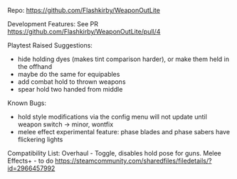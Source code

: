 ﻿Repo: https://github.com/Flashkirby/WeaponOutLite

Development Features:
See PR https://github.com/Flashkirby/WeaponOutLite/pull/4

Playtest Raised Suggestions:

- hide holding dyes (makes tint comparison harder), or make them held in the offhand
- maybe do the same for equipables
- add combat hold to thrown weapons
- spear hold two handed from middle

Known Bugs:

- hold style modifications via the config menu will not update until weapon switch -> minor, wontfix
- melee effect experimental feature: phase blades and phase sabers have flickering lights

Compatibility List:
Overhaul - Toggle, disables hold pose for guns.
Melee Effects+ - to do https://steamcommunity.com/sharedfiles/filedetails/?id=2966457992
